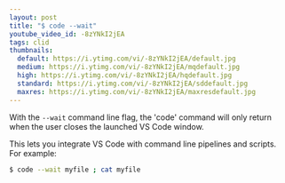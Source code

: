 ```yaml
---
layout: post
title: "$ code --wait"
youtube_video_id: -8zYNkI2jEA
tags: clid
thumbnails:
  default: https://i.ytimg.com/vi/-8zYNkI2jEA/default.jpg
  medium: https://i.ytimg.com/vi/-8zYNkI2jEA/mqdefault.jpg
  high: https://i.ytimg.com/vi/-8zYNkI2jEA/hqdefault.jpg
  standard: https://i.ytimg.com/vi/-8zYNkI2jEA/sddefault.jpg
  maxres: https://i.ytimg.com/vi/-8zYNkI2jEA/maxresdefault.jpg
---
```


With the `--wait` command line flag, the 'code' command will only return when the user closes the launched VS Code window.

This lets you integrate VS Code with command line pipelines and scripts. For example:

```bash
$ code --wait myfile ; cat myfile
```
